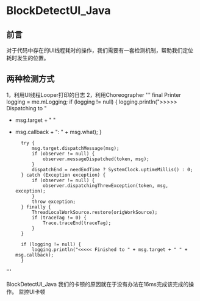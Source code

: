# BlockDetectUI_Java

## 前言

对于代码中存在的UI线程耗时的操作，我们需要有一套检测机制，帮助我们定位耗时发生的位置。

## 两种检测方式

1，利用UI线程Looper打印的日志 2，利用Choreographer
'''
final Printer logging = me.mLogging; if (logging != null) { logging.println(">>>>> Dispatching to "
+ msg.target + " "

+ msg.callback + ": " + msg.what); }

        try {
            msg.target.dispatchMessage(msg);
            if (observer != null) {
                observer.messageDispatched(token, msg);
            }
            dispatchEnd = needEndTime ? SystemClock.uptimeMillis() : 0;
        } catch (Exception exception) {
            if (observer != null) {
                observer.dispatchingThrewException(token, msg, exception);
            }
            throw exception;
        } finally {
            ThreadLocalWorkSource.restore(origWorkSource);
            if (traceTag != 0) {
                Trace.traceEnd(traceTag);
            }
        }

        if (logging != null) {
            logging.println("<<<<< Finished to " + msg.target + " " + msg.callback);
        }

'''

BlockDetectUI_Java 我们的卡顿的原因就在于没有办法在16ms完成该完成的操作。 监控UI卡顿
